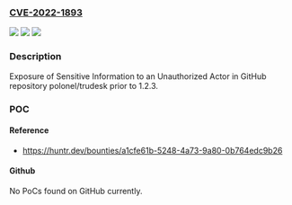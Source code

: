 ### [CVE-2022-1893](https://cve.mitre.org/cgi-bin/cvename.cgi?name=CVE-2022-1893)
![](https://img.shields.io/static/v1?label=Product&message=polonel%2Ftrudesk&color=blue)
![](https://img.shields.io/static/v1?label=Version&message=n%2Fa&color=blue)
![](https://img.shields.io/static/v1?label=Vulnerability&message=CWE-200%20Exposure%20of%20Sensitive%20Information%20to%20an%20Unauthorized%20Actor&color=brighgreen)

### Description

Exposure of Sensitive Information to an Unauthorized Actor in GitHub repository polonel/trudesk prior to 1.2.3.

### POC

#### Reference
- https://huntr.dev/bounties/a1cfe61b-5248-4a73-9a80-0b764edc9b26

#### Github
No PoCs found on GitHub currently.

